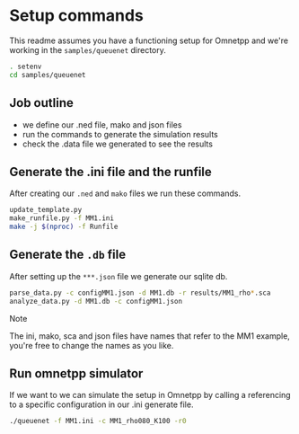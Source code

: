 # Setup commands 
This readme assumes you have a functioning setup for Omnetpp and we're working in the `samples/queuenet` directory.
```bash
. setenv
cd samples/queuenet
```
## Job outline
- we define our .ned file, mako and json files
- run the commands to generate the simulation results
- check the .data file we generated to see the results

## Generate the .ini file and the runfile
After creating our `.ned`  and `mako` files we run these commands.
```bash
update_template.py
make_runfile.py -f MM1.ini
make -j $(nproc) -f Runfile
```

## Generate the `.db` file
After setting up the `***.json` file we generate our sqlite db.
```bash
parse_data.py -c configMM1.json -d MM1.db -r results/MM1_rho*.sca
analyze_data.py -d MM1.db -c configMM1.json
```
> [!NOTE]
> The ini, mako, sca and json files have names that refer to the MM1 example, you're free to change the names as you like.


## Run omnetpp simulator
If we want to we can simulate the setup in Omnetpp by calling a referencing to a specific configuration in our .ini generate file.
```bash
./queuenet -f MM1.ini -c MM1_rho080_K100 -r0
```

